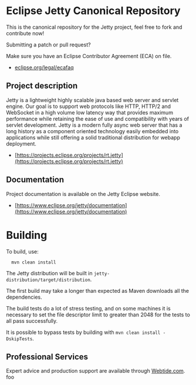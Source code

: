 Eclipse Jetty Canonical Repository
==================================

This is the canonical repository for the Jetty project, feel free to fork and contribute now!

Submitting a patch or pull request?

Make sure you have an Eclipse Contributor Agreement (ECA) on file.

- [eclipse.org/legal/ecafaq](https://www.eclipse.org/legal/ecafaq.php)

Project description
-------------------

Jetty is a lightweight highly scalable java based web server and servlet engine.
Our goal is to support web protocols like HTTP, HTTP/2 and WebSocket in a high volume low latency way that provides maximum performance while retaining the ease of use and compatibility with years of servlet development.
Jetty is a modern fully async web server that has a long history as a component oriented technology easily embedded into applications while still offering a solid traditional distribution for webapp deployment.

- [https://projects.eclipse.org/projects/rt.jetty](https://projects.eclipse.org/projects/rt.jetty)

Documentation
-------------

Project documentation is available on the Jetty Eclipse website.

- [https://www.eclipse.org/jetty/documentation](https://www.eclipse.org/jetty/documentation)

Building
========

To build, use:

``` shell
  mvn clean install
```

The Jetty distribution will be built in `jetty-distribution/target/distribution`.

The first build may take a longer than expected as Maven downloads all the dependencies.

The build tests do a lot of stress testing, and on some machines it is necessary to set the file descriptor limit to greater than 2048 for the tests to all pass successfully.

It is possible to bypass tests by building with `mvn clean install -DskipTests`.

Professional Services
---------------------

Expert advice and production support are available through [Webtide.com](https://webtide.com).
foo
